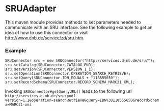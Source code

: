 # SRUAdapter

This maven module provides methods to set parameters
needed to communicate with an SRU interface. See the following example to get
an idea of how to use this connector or visit http://www.dnb.de/service/zd/sru.htm.

### Example

```
SRUConnector sru = new SRUConnector("http://services.d-nb.de/sru/");
sru.setCatalog(SRUConnector.CATALOG_PND);
sru.setVersion(SRUConnector.VERSION_1_1);
sru.setOperation(SRUConnector.OPERATION_SEARCH_RETRIEVE);
sru.setQuery(SRUConnector.IDN_EQUALS + "118555650");
sru.setRecordSchema(SRUConnector.RECORD_SCHEMA_MARC21_XML);
```

Invoking
```SRUConnector#getQueryURL()```
leads to the following url
```http://services.d-nb.de/sru/pnd?version=1.1&operation=searchRetrieve&query=IDN%3D118555650&recordSchema=MARC21-xml```

